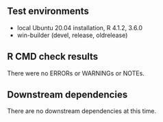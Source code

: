 ## Test environments

- local Ubuntu 20.04 installation, R 4.1.2, 3.6.0
- win-builder (devel, release, oldrelease)

## R CMD check results

There were no ERRORs or WARNINGs or NOTEs.

## Downstream dependencies

There are no downstream dependencies at this time.
